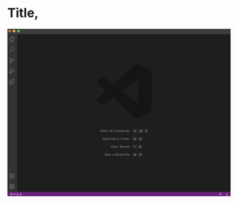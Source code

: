 
# Title,


![my own link!](https://github.com/KristinShuyiHan/cse15l-lab-reports/blob/main/Screen%20Shot%202022-01-12%20at%2011.13.50%20PM.png)

